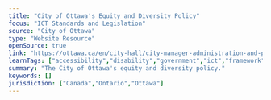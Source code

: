 ```yaml
---
title: "City of Ottawa's Equity and Diversity Policy"
focus: "ICT Standards and Legislation"
source: "City of Ottawa"
type: "Website Resource"
openSource: true
link: "https://ottawa.ca/en/city-hall/city-manager-administration-and-policies/policies-and-administrative-structure/administrative-policies#section-c6d8f135-5756-45fd-ae1b-024b7249c05c"
learnTags: ["accessibility","disability","government","ict","framework","fairness","canadianLandscape","regulation"]
summary: "The City of Ottawa's equity and diversity policy."
keywords: []
jurisdiction: ["Canada","Ontario","Ottawa"]
---
```

